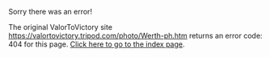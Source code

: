 

Sorry there was an error!

The original ValorToVictory site https://valortovictory.tripod.com/photo/Werth-ph.htm returns an error code: 404 for this page. [Click here to go to the index page](../index.md).